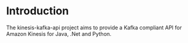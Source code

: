 # Introduction
The kinesis-kafka-api project aims to provide a Kafka compliant API for Amazon Kinesis for Java, .Net and Python.
